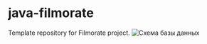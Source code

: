# java-filmorate
Template repository for Filmorate project.
![Схема базы данных](docs/database_schema.png)